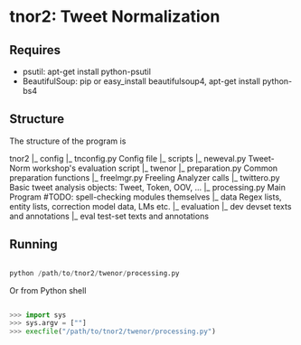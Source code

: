 tnor2: Tweet Normalization
==========================

Requires
--------
 - psutil: apt-get install python-psutil
 - BeautifulSoup: pip  or easy_install beautifulsoup4, apt-get install python-bs4


Structure
-------
The structure of the program is

tnor2
 |_ config
    |_ tnconfig.py		Config file
 |_ scripts
    |_ neweval.py		Tweet-Norm workshop's evaluation script
 |_ twenor
    |_ preparation.py		Common preparation functions
    |_ freelmgr.py		Freeling Analyzer calls
    |_ twittero.py		Basic tweet analysis objects: Tweet, Token, OOV, ...
    |_ processing.py		Main Program
    #TODO: spell-checking modules themselves
  |_ data			Regex lists, entity lists, correction model data, LMs etc.
  |_ evaluation
    |_ dev			devset texts and annotations
    |_ eval			test-set texts and annotations

Running
-------

``` python

python /path/to/tnor2/twenor/processing.py

```

Or from Python shell

``` python

>>> import sys
>>> sys.argv = [""]
>>> execfile("/path/to/tnor2/twenor/processing.py")
```


